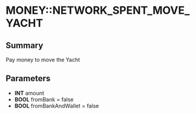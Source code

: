 # MONEY::NETWORK_SPENT_MOVE_YACHT

## Summary
Pay money to move the Yacht

## Parameters
* **INT** amount
* **BOOL** fromBank = false
* **BOOL** fromBankAndWallet = false
